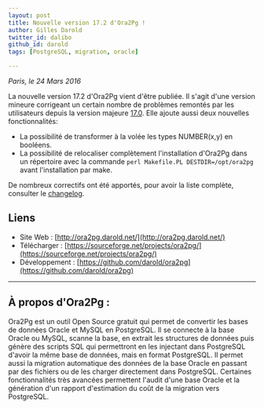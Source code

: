 ```yaml
---
layout: post
title: Nouvelle version 17.2 d'Ora2Pg !
author: Gilles Darold
twitter_id: dalibo
github_id: darold
tags: [PostgreSQL, migration, oracle]

---
```

*Paris, le 24 Mars 2016*

La nouvelle version 17.2 d'Ora2Pg vient d'être publiée. Il s'agit d'une version mineure corrigeant un certain nombre de problèmes remontés par les utilisateurs depuis la version majeure [17.0](http://blog.dalibo.com/2016/02/22/Nouvelle_version_17.0_de_Ora2Pg.html). Elle ajoute aussi deux nouvelles fonctionnalités:

  * La possibilité de transformer à la volée les types NUMBER(x,y) en booléens.
  * La possibilité de relocaliser complètement l'installation d'Ora2Pg dans un répertoire avec la commande `perl Makefile.PL DESTDIR=/opt/ora2pg` avant l'installation par make.

<!--MORE-->

De nombreux correctifs ont été apportés, pour avoir la liste complète, consulter le [changelog](https://github.com/darold/ora2pg/changelog).

## Liens

  * Site Web : [http://ora2pg.darold.net/](http://ora2pg.darold.net/)
  * Télécharger : [https://sourceforge.net/projects/ora2pg/](https://sourceforge.net/projects/ora2pg/)
  * Développement : [https://github.com/darold/ora2pg](https://github.com/darold/ora2pg)

----

## À propos d'Ora2Pg :

Ora2Pg est un outil Open Source gratuit qui permet de convertir les bases de données Oracle et MySQL en PostgreSQL.
Il se connecte à la base Oracle ou MySQL, scanne la base, en extrait les structures de données puis génère des scripts
SQL qui permettront en les injectant dans PostgreSQL d'avoir la même base de données, mais en format PostgreSQL.
Il permet aussi la migration automatique des données de la base Oracle en passant par des fichiers ou de les
charger directement dans PostgreSQL. Certaines fonctionnalités très avancées permettent l'audit d'une base
Oracle et la génération d'un rapport d'estimation du coût de la migration vers PostgreSQL.


